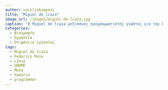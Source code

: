 ```yaml
---
author: vasiliskampani
title: "Miguel de lcaza"
image_url: /images/miguel-de-lcaza.jpg
caption: "O Miguel de lcaza μεξικάνος προγραμματιστής γνώστος για την δημιουργία των έργων Mono, Xamarin και ιδιαίτερα για το GNOME, ένα ελεύθερο και ανοιχτού κώδικα περιβάλλον επιφάνειας εργασίας. Το δημιούργησε τον Άυγουστο του 1997 σε συνεργασία με τον Federico Mena και έμελλε να γίνει το βασικό περιβάλλον επιφάνειας εργασίας για πολλα συστήματα Linux συμπεριλαμβανομένου και του Fedora Linux. "
categories:
  - Βιογραφία 
  - Εργαλεία
  - Επιφάνεια εργασίας
tags:
  - Miguel de lcaza
  - Federico Mena
  - Linux
  - GNOME
  - Mono
  - Xamarin
  - programmer
---
```

